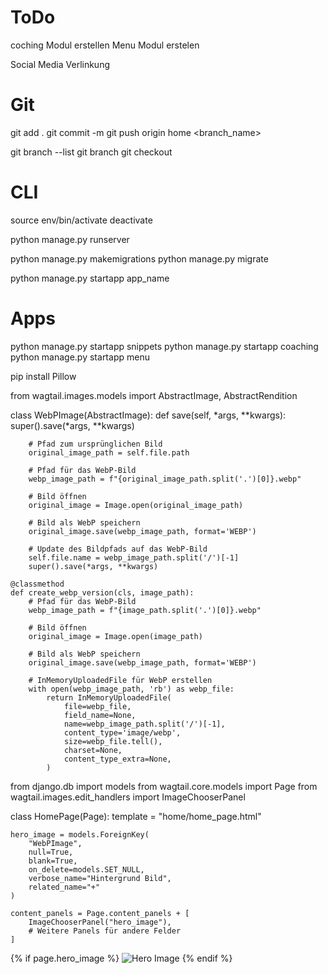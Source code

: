 # ToDo

coching Modul erstellen
Menu Modul erstelen

Social Media Verlinkung

# Git
git add .
git commit -m <Commit>
git push origin home <branch_name>

git branch --list
git branch <Name>
git checkout <Name>

# CLI

source env/bin/activate
deactivate

python manage.py runserver

python manage.py makemigrations
python manage.py migrate

python manage.py startapp app_name

# Apps

python manage.py startapp snippets
python manage.py startapp coaching
python manage.py startapp menu









pip install Pillow


from wagtail.images.models import AbstractImage, AbstractRendition

class WebPImage(AbstractImage):
    def save(self, *args, **kwargs):
        super().save(*args, **kwargs)

        # Pfad zum ursprünglichen Bild
        original_image_path = self.file.path

        # Pfad für das WebP-Bild
        webp_image_path = f"{original_image_path.split('.')[0]}.webp"

        # Bild öffnen
        original_image = Image.open(original_image_path)

        # Bild als WebP speichern
        original_image.save(webp_image_path, format='WEBP')

        # Update des Bildpfads auf das WebP-Bild
        self.file.name = webp_image_path.split('/')[-1]
        super().save(*args, **kwargs)

    @classmethod
    def create_webp_version(cls, image_path):
        # Pfad für das WebP-Bild
        webp_image_path = f"{image_path.split('.')[0]}.webp"

        # Bild öffnen
        original_image = Image.open(image_path)

        # Bild als WebP speichern
        original_image.save(webp_image_path, format='WEBP')

        # InMemoryUploadedFile für WebP erstellen
        with open(webp_image_path, 'rb') as webp_file:
            return InMemoryUploadedFile(
                file=webp_file,
                field_name=None,
                name=webp_image_path.split('/')[-1],
                content_type='image/webp',
                size=webp_file.tell(),
                charset=None,
                content_type_extra=None,
            )
















from django.db import models
from wagtail.core.models import Page
from wagtail.images.edit_handlers import ImageChooserPanel

class HomePage(Page):
    template = "home/home_page.html"

    hero_image = models.ForeignKey(
        "WebPImage",
        null=True,
        blank=True,
        on_delete=models.SET_NULL,
        verbose_name="Hintergrund Bild",
        related_name="+"
    )

    content_panels = Page.content_panels + [
        ImageChooserPanel("hero_image"),
        # Weitere Panels für andere Felder
    ]


{% if page.hero_image %}
    <img src="{{ page.hero_image.url }}" alt="Hero Image">
{% endif %}

